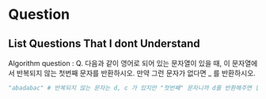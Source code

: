 <h1> Question </h1>

<h2> List Questions That I dont Understand   </h2>


Algorithm question : 
Q. 다음과 같이 영어로 되어 있는 문자열이 있을 때, 이 문자열에서 반복되지 않는 첫번째 문자를 반환하시오. 만약 그런 문자가 없다면 _ 를 반환하시오.
```python
"abadabac" # 반복되지 않는 문자는 d, c 가 있지만 "첫번째" 문자니까 d를 반환해주면 됩니다!
```
